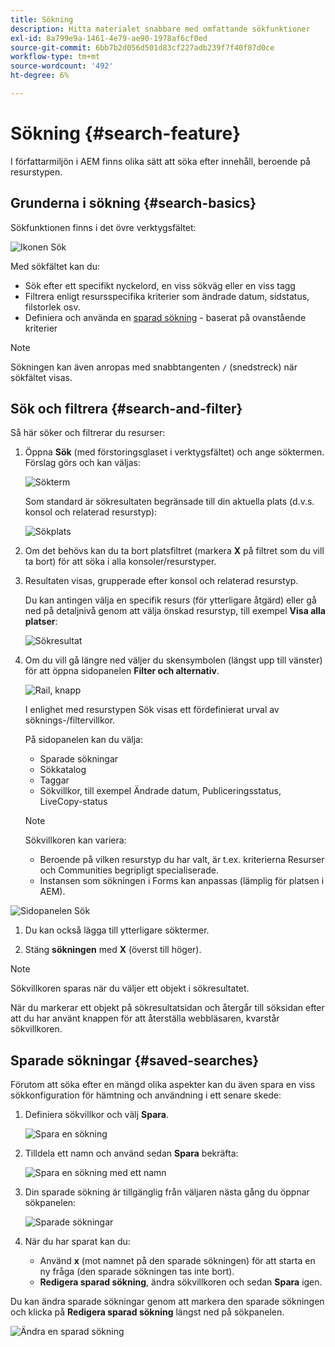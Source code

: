 ```yaml
---
title: Sökning
description: Hitta materialet snabbare med omfattande sökfunktioner
exl-id: 8a799e9a-1461-4e79-ae90-1978af6cf0ed
source-git-commit: 6bb7b2d056d501d83cf227adb239f7f40f87d0ce
workflow-type: tm+mt
source-wordcount: '492'
ht-degree: 6%

---
```


# Sökning {#search-feature}

I författarmiljön i AEM finns olika sätt att söka efter innehåll, beroende på resurstypen.

## Grunderna i sökning {#search-basics}

Sökfunktionen finns i det övre verktygsfältet:

![Ikonen Sök](/help/sites-cloud/authoring/assets/search-icon.png)

Med sökfältet kan du:

* Sök efter ett specifikt nyckelord, en viss sökväg eller en viss tagg
* Filtrera enligt resursspecifika kriterier som ändrade datum, sidstatus, filstorlek osv.
* Definiera och använda en [sparad sökning](#saved-searches) - baserat på ovanstående kriterier

>[!NOTE]
>
>Sökningen kan även anropas med snabbtangenten `/` (snedstreck) när sökfältet visas.

## Sök och filtrera {#search-and-filter}

Så här söker och filtrerar du resurser:

1. Öppna **Sök** (med förstoringsglaset i verktygsfältet) och ange söktermen. Förslag görs och kan väljas:

   ![Sökterm](/help/sites-cloud/authoring/assets/search-term.png)

   Som standard är sökresultaten begränsade till din aktuella plats (d.v.s. konsol och relaterad resurstyp):

   ![Sökplats](/help/sites-cloud/authoring/assets/search-term-location.png)

1. Om det behövs kan du ta bort platsfiltret (markera **X** på filtret som du vill ta bort) för att söka i alla konsoler/resurstyper.
1. Resultaten visas, grupperade efter konsol och relaterad resurstyp.

   Du kan antingen välja en specifik resurs (för ytterligare åtgärd) eller gå ned på detaljnivå genom att välja önskad resurstyp, till exempel **Visa alla platser**:

   ![Sökresultat](/help/sites-cloud/authoring/assets/search-results.png)

1. Om du vill gå längre ned väljer du skensymbolen (längst upp till vänster) för att öppna sidopanelen **Filter och alternativ**.

   ![Rail, knapp](/help/sites-cloud/authoring/assets/rail-button.png)

   I enlighet med resurstypen Sök visas ett fördefinierat urval av söknings-/filtervillkor.

   På sidopanelen kan du välja:

   * Sparade sökningar
   * Sökkatalog
   * Taggar
   * Sökvillkor, till exempel Ändrade datum, Publiceringsstatus, LiveCopy-status

   >[!NOTE]
   >
   >Sökvillkoren kan variera:
   >
   >* Beroende på vilken resurstyp du har valt, är t.ex. kriterierna Resurser och Communities begripligt specialiserade.
   >* Instansen som sökningen i Forms kan anpassas (lämplig för platsen i AEM).

<!--
  >* Your instance as the [Search Forms](/help/sites-administering/search-forms.md) can be customized (appropriate to the location within AEM).
  -->

![Sidopanelen Sök](/help/sites-cloud/authoring/assets/search-side-panel.png)

1. Du kan också lägga till ytterligare söktermer.

1. Stäng **sökningen** med **X** (överst till höger).

>[!NOTE]
>
>Sökvillkoren sparas när du väljer ett objekt i sökresultatet.
>
>När du markerar ett objekt på sökresultatsidan och återgår till söksidan efter att du har använt knappen för att återställa webbläsaren, kvarstår sökvillkoren.

## Sparade sökningar {#saved-searches}

Förutom att söka efter en mängd olika aspekter kan du även spara en viss sökkonfiguration för hämtning och användning i ett senare skede:

1. Definiera sökvillkor och välj **Spara**.

   ![Spara en sökning](/help/sites-cloud/authoring/assets/search-side-panel.png)

1. Tilldela ett namn och använd sedan **Spara** bekräfta:

   ![Spara en sökning med ett namn](/help/sites-cloud/authoring/assets/search-save-name.png)

1. Din sparade sökning är tillgänglig från väljaren nästa gång du öppnar sökpanelen:

   ![Sparade sökningar](/help/sites-cloud/authoring/assets/saved-searches.png)

1. När du har sparat kan du:

   * Använd **x** (mot namnet på den sparade sökningen) för att starta en ny fråga (den sparade sökningen tas inte bort).
   * **Redigera sparad sökning**, ändra sökvillkoren och sedan **Spara** igen.

Du kan ändra sparade sökningar genom att markera den sparade sökningen och klicka på **Redigera sparad sökning** längst ned på sökpanelen.

![Ändra en sparad sökning](/help/sites-cloud/authoring/assets/saved-searches-modify.png)
